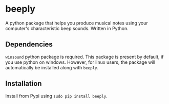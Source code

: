 # beeply
A python package that helps you produce musical notes using your computer's characteristic beep sounds.
Written in Python.

## Dependencies

`winsound` python package is required. This package is present by default, if you use python on windows. However, for linux users, the package will automatically be installed along with `beeply`.

## Installation

Install from Pypi using `sudo pip install beeply`.